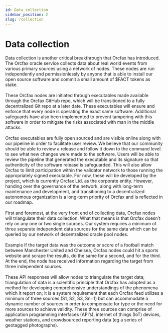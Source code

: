 ```yaml
---
id: Data collection
sidebar_position: 2
slug: /collection
---
```


# Data collection

Data collection is another critical breakthrough that Orcfax has introduced. The
Orcfax oracle service collects data about real world events from various primary
sources using a network of nodes. These nodes are run independently and
permissionlessly by anyone that is able to install our open source software and
commit a small amount of $FACT tokens as stake.<br/>
<br/>
These Orcfax nodes are initiated through executables made available through the
Orcfax GitHub repo, which will be transitioned to a fully decentralized Git repo
at a later date. These executables will ensure and enforce that every node is
operating the exact same software. Additional safeguards have also been
implemented to prevent tampering with this software in order to mitigate the
risks associated with man in the middle attacks.<br/>
<br/>
Orcfax executables are fully open sourced and are visible online along with our
pipeline in order to facilitate user review. We believe that our community
should be able to review a release and follow it down to the command level to
see what new changes were made to the software. Users will be able to review the
pipeline that generated the executable and its signature so that authenticity of
the software release is safeguarded. This will also allow Orcfax to limit
participation within the validator network to those running the appropriately
signed executable. For now, these will be developed by the project, which is
currently Orcfax Ltd. as the corporate entity. However, handing over the
governance of the network, along with long-term maintenance and development, and
transitioning to a decentralized autonomous organization is a long-term priority
of Orcfax and is reflected in our roadmap.<br/>
<br/>
First and foremost, at the very front end of collecting data, Orcfax nodes will
triangulate their data collection. What that means is that Orcfax doesn’t rely
on any one or two single sources. Our system requires a minimum of three
separate independent data sources for the same data which can be queried by our
network of decentralized oracle pool nodes.<br/>
<br/>
Example
If the target data was the outcome or score of a football match between
Manchester United and Chelsea, Orcfax nodes could hit a sports website and
scrape the results, do the same for a second, and for the third. At the end, the
node has received information regarding the target from three independent
sources.<br/>
<br/>
These API responses will allow nodes to triangulate the target data;
triangulation of data is a scientific principle that Orcfax has adopted as a
method for developing comprehensive understandings of the phenomena which it
report on; it is a system requirement that each Orcfax feed utilizes a minimum
of three sources (S1, S2, S3, Sn+1) but can accommodate a dynamic number of
sources in order to compensate for type or the need for more sources to achieve
validity. These three sources can comprise of application programming interfaces
(API’s), internet of things (IoT) devices, weather stations, and crowdsourced
reporting data (eg a series of geotagged photographs).
